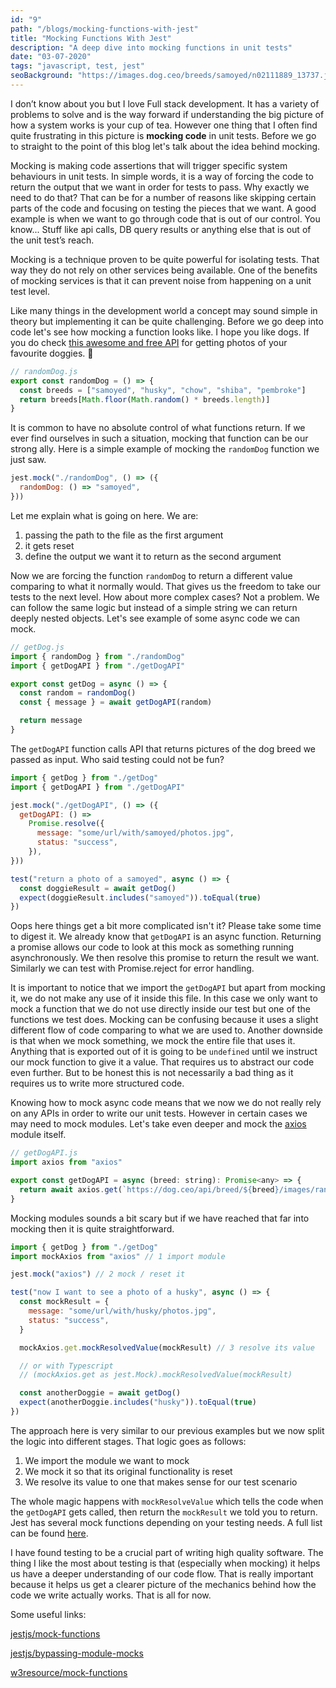 ```yaml
---
id: "9"
path: "/blogs/mocking-functions-with-jest"
title: "Mocking Functions With Jest"
description: "A deep dive into mocking functions in unit tests"
date: "03-07-2020"
tags: "javascript, test, jest"
seoBackground: "https://images.dog.ceo/breeds/samoyed/n02111889_13737.jpg"
---
```


I don’t know about you but I love Full stack development. It has a variety of problems to solve and is the way forward if understanding the big picture of how a system works is your cup of tea. However one thing that I often find quite frustrating in this picture is **mocking code** in unit tests. Before we go to straight to the point of this blog let's talk about the idea behind mocking.

Mocking is making code assertions that will trigger specific system behaviours in unit tests. In simple words, it is a way of forcing the code to return the output that we want in order for tests to pass. Why exactly we need to do that? That can be for a number of reasons like skipping certain parts of the code and focusing on testing the pieces that we want. A good example is when we want to go through code that is out of our control. You know... Stuff like api calls, DB query results or anything else that is out of the unit test’s reach.

Mocking is a technique proven to be quite powerful for isolating tests. That way they do not rely on other services being available. One of the benefits of mocking services is that it can prevent noise from happening on a unit test level.

Like many things in the development world a concept may sound simple in theory but implementing it can be quite challenging. Before we go deep into code let's see how mocking a function looks like. I hope you like dogs. If you do check [this awesome and free API](https://dog.ceo/dog-api/) for getting photos of your favourite doggies. 🐶

```jsx
// randomDog.js
export const randomDog = () => {
  const breeds = ["samoyed", "husky", "chow", "shiba", "pembroke"]
  return breeds[Math.floor(Math.random() * breeds.length)]
}
```

It is common to have no absolute control of what functions return. If we ever find ourselves in such a situation, mocking that function can be our strong ally. Here is a simple example of mocking the `randomDog` function we just saw.

```jsx
jest.mock("./randomDog", () => ({
  randomDog: () => "samoyed",
}))
```

Let me explain what is going on here. We are:

1. passing the path to the file as the first argument
2. it gets reset
3. define the output we want it to return as the second argument

Now we are forcing the function `randomDog` to return a different value comparing to what it normally would. That gives us the freedom to take our tests to the next level. How about more complex cases? Not a problem. We can follow the same logic but instead of a simple string we can return deeply nested objects. Let's see example of some async code we can mock.

```jsx
// getDog.js
import { randomDog } from "./randomDog"
import { getDogAPI } from "./getDogAPI"

export const getDog = async () => {
  const random = randomDog()
  const { message } = await getDogAPI(random)

  return message
}
```

The `getDogAPI` function calls API that returns pictures of the dog breed we passed as input. Who said testing could not be fun?

```jsx
import { getDog } from "./getDog"
import { getDogAPI } from "./getDogAPI"

jest.mock("./getDogAPI", () => ({
  getDogAPI: () =>
    Promise.resolve({
      message: "some/url/with/samoyed/photos.jpg",
      status: "success",
    }),
}))

test("return a photo of a samoyed", async () => {
  const doggieResult = await getDog()
  expect(doggieResult.includes("samoyed")).toEqual(true)
})
```

Oops here things get a bit more complicated isn't it? Please take some time to digest it. We already know that `getDogAPI` is an async function. Returning a promise allows our code to look at this mock as something running asynchronously. We then resolve this promise to return the result we want. Similarly we can test with Promise.reject for error handling.

It is important to notice that we import the `getDogAPI` but apart from mocking it, we do not make any use of it inside this file. In this case we only want to mock a function that we do not use directly inside our test but one of the functions we test does. Mocking can be confusing because it uses a slight different flow of code comparing to what we are used to. Another downside is that when we mock something, we mock the entire file that uses it. Anything that is exported out of it is going to be `undefined` until we instruct our mock function to give it a value. That requires us to abstract our code even further. But to be honest this is not necessarily a bad thing as it requires us to write more structured code.

Knowing how to mock async code means that we now we do not really rely on any APIs in order to write our unit tests. However in certain cases we may need to mock modules. Let's take even deeper and mock the [axios](https://github.com/axios/axios) module itself.

```jsx
// getDogAPI.js
import axios from "axios"

export const getDogAPI = async (breed: string): Promise<any> => {
  return await axios.get(`https://dog.ceo/api/breed/${breed}/images/random`)
}
```

Mocking modules sounds a bit scary but if we have reached that far into mocking then it is quite straightforward.

```jsx
import { getDog } from "./getDog"
import mockAxios from "axios" // 1 import module

jest.mock("axios") // 2 mock / reset it

test("now I want to see a photo of a husky", async () => {
  const mockResult = {
    message: "some/url/with/husky/photos.jpg",
    status: "success",
  }

  mockAxios.get.mockResolvedValue(mockResult) // 3 resolve its value

  // or with Typescript
  // (mockAxios.get as jest.Mock).mockResolvedValue(mockResult)

  const anotherDoggie = await getDog()
  expect(anotherDoggie.includes("husky")).toEqual(true)
})
```

The approach here is very similar to our previous examples but we now split the logic into different stages. That logic goes as follows:

1. We import the module we want to mock
2. We mock it so that its original functionality is reset
3. We resolve its value to one that makes sense for our test scenario

The whole magic happens with `mockResolveValue` which tells the code when the `getDogAPI` gets called, then return the `mockResult` we told you to return. Jest has several mock functions depending on your testing needs. A full list can be found [here](https://jestjs.io/docs/en/mock-function-api).

I have found testing to be a crucial part of writing high quality software. The thing I like the most about testing is that (especially when mocking) it helps us have a deeper understanding of our code flow. That is really important because it helps us get a clearer picture of the mechanics behind how the code we write actually works. That is all for now.

Some useful links:

[jestjs/mock-functions](https://jestjs.io/docs/en/mock-functions)

[jestjs/bypassing-module-mocks](https://jestjs.io/docs/en/bypassing-module-mocks)

[w3resource/mock-functions](https://www.w3resource.com/jest/mock-functions.php)
